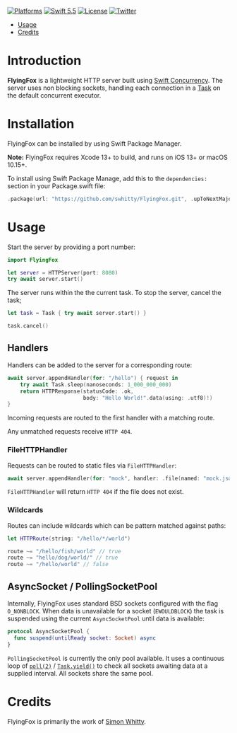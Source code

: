 [![Platforms](https://img.shields.io/badge/platforms-iOS%20|%20Mac%20-lightgray.svg)]()
[![Swift 5.5](https://img.shields.io/badge/swift-5.5-red.svg?style=flat)](https://developer.apple.com/swift)
[![License](https://img.shields.io/badge/license-MIT-lightgrey.svg)](https://opensource.org/licenses/MIT)
[![Twitter](https://img.shields.io/badge/twitter-@simonwhitty-blue.svg)](http://twitter.com/simonwhitty)

- [Usage](#usage)
- [Credits](#credits)

# Introduction

**FlyingFox** is a lightweight HTTP server built using [Swift Concurrency](https://docs.swift.org/swift-book/LanguageGuide/Concurrency.html). The server uses non blocking sockets, handling each connection in a [Task](https://developer.apple.com/documentation/swift/task) on the default concurrent executor.

# Installation

FlyingFox can be installed by using Swift Package Manager.

**Note:** FlyingFox requires Xcode 13+ to build, and runs on iOS 13+ or macOS 10.15+.

To install using Swift Package Manage, add this to the `dependencies:` section in your Package.swift file:

```swift
.package(url: "https://github.com/swhitty/FlyingFox.git", .upToNextMajor(from: "0.1.0")),
```

# Usage

Start the server by providing a port number:

```swift
import FlyingFox

let server = HTTPServer(port: 8080)
try await server.start()
```

The server runs within the the current task. To stop the server, cancel the task;

```swift
let task = Task { try await server.start() }

task.cancel()
```

## Handlers

Handlers can be added to the server for a corresponding route:

```swift
await server.appendHandler(for: "/hello") { request in 
    try await Task.sleep(nanoseconds: 1_000_000_000)
    return HTTPResponse(statusCode: .ok,
                        body: "Hello World!".data(using: .utf8)!)
}
```

Incoming requests are routed to the first handler with a matching route.

Any unmatched requests receive `HTTP 404`.

### FileHTTPHandler

Requests can be routed to static files via `FileHTTPHandler`:

```swift
await server.appendHandler(for: "mock", handler: .file(named: "mock.json"))
```

`FileHTTPHandler` will return `HTTP 404` if the file does not exist.

### Wildcards

Routes can include wildcards which can be pattern matched against paths:

```swift
let HTTPRoute(string: "/hello/*/world")

route ~= "/hello/fish/world" // true
route ~= "hello/dog/world/" // true
route ~= "/hello/world" // false
```

## AsyncSocket / PollingSocketPool

Internally, FlyingFox uses standard BSD sockets configured with the flag `O_NONBLOCK`. When data is unavailable for a socket (`EWOULDBLOCK`) the task is suspended using the current `AsyncSocketPool` until data is available:

```swift
protocol AsyncSocketPool {
  func suspend(untilReady socket: Socket) async
}
```

`PollingSocketPool` is currently the only pool available. It uses a continuous loop of [`poll(2)`](https://www.freebsd.org/cgi/man.cgi?poll) / [`Task.yield()`](https://developer.apple.com/documentation/swift/task/3814840-yield) to check all sockets awaiting data at a supplied interval.  All sockets share the same pool.

# Credits

FlyingFox is primarily the work of [Simon Whitty](https://github.com/simonwhitty).
